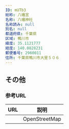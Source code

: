 ```yaml
---
ID: mUTb3
総称: 八幡宮
名称: 八幡神社
名称読み: null
別名: null
都道府県: 千葉県
区域: 鴨川市
緯度: 35.1121777
経度: 140.0828231
郵便番号: 2960011
住所: 千葉県鴨川市大里５０６
---
```


## その他

### 参考URL

| URL | 説明          |
| --- | ------------- |
|     | OpenStreetMap |
